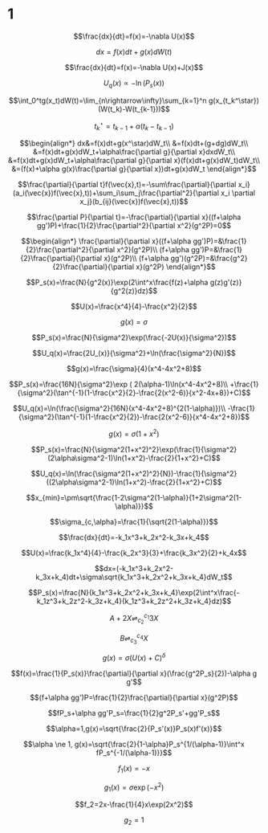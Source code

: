 # 1

$$\frac{dx}{dt}=f(x)=-\nabla U(x)$$

$$dx=f(x)dt+g(x)dW(t)$$

$$\frac{dx}{dt}=f(x)=-\nabla U(x)+J(x)$$

$$U_q(x)\propto -\ln(P_s(x))$$

$$\int_0^tg(x_t)dW(t)=\lim_{n\rightarrow\infty}\sum_{k=1}^n g(x_{t_k^\star})(W(t_k)-W(t_{k-1}))$$

$$t_k^\star=t_{k-1}+\alpha(t_k-t_{k-1})$$

$$\begin{align*}
dx&=f(x)dt+g(x^\star)dW_t\\
&=f(x)dt+(g+dg)dW_t\\
&=f(x)dt+g(x)dW_t+\alpha\frac{\partial g}{\partial x}dxdW_t\\
&=f(x)dt+g(x)dW_t+\alpha\frac{\partial g}{\partial x}(f(x)dt+g(x)dW_t)dW_t\\
&=(f(x)+\alpha g(x)\frac{\partial g}{\partial x})dt+g(x)dW_t
\end{align*}$$

$$\frac{\partial}{\partial t}f(\vec{x},t)=-\sum\frac{\partial}{\partial x_i}(a_i(\vec{x})f(\vec{x},t))+\sum_i\sum_j\frac{\partial^2}{\partial x_i \partial x_j}(b_{ij}(\vec{x})f(\vec{x},t))$$

$$\frac{\partial P}{\partial t}=-\frac{\partial}{\partial x}((f+\alpha gg')P)+\frac{1}{2}\frac{\partial^2}{\partial x^2}(g^2P)=0$$

$$\begin{align*}
\frac{\partial}{\partial x}((f+\alpha gg')P)=&\frac{1}{2}\frac{\partial^2}{\partial x^2}(g^2P)\\
(f+\alpha gg')P=&\frac{1}{2}\frac{\partial}{\partial x}(g^2P)\\
(f+\alpha gg')(g^2P)=&\frac{g^2}{2}\frac{\partial}{\partial x}(g^2P)
\end{align*}$$

$$P_s(x)=\frac{N}{g^2(x)}\exp(2\int^x\frac{f(z)+\alpha g(z)g'(z)}{g^2(z)}dz)$$

$$U(x)=\frac{x^4}{4}-\frac{x^2}{2}$$

$$g(x)=\sigma$$

$$P_s(x)=\frac{N}{\sigma^2}\exp(\frac{-2U(x)}{\sigma^2})$$

$$U_q(x)=\frac{2U_(x)}{\sigma^2}+\ln(\frac{\sigma^2}{N})$$

$$g(x)=\frac{\sigma}{4}(x^4-4x^2+8)$$

$$P_s(x)=\frac{16N}{\sigma^2}\exp ( 2(\alpha-1)\ln(x^4-4x^2+8)\\
+\frac{1}{\sigma^2}(\tan^{-1}(1-\frac{x^2}{2}-\frac{2(x^2-6)}{x^2-4x+8})+C)$$

$$U_q(x)=\ln(\frac{\sigma^2}{16N}(x^4-4x^2+8)^{2(1-\alpha)})\\
-\frac{1}{\sigma^2}(\tan^{-1}(1-\frac{x^2}{2})-\frac{2(x^2-6)}{x^4-4x^2+8})$$

$$g(x)=\sigma(1+x^2)$$

$$P_s(x)=\frac{N}{\sigma^2(1+x^2)^2}\exp(\frac{1}{\sigma^2}(2\alpha\sigma^2-1)\ln(1+x^2)-\frac{2}{1+x^2}+C)$$

$$U_q(x)=\ln(\frac{\sigma^2(1+x^2)^2}{N})-\frac{1}{\sigma^2}((2\alpha\sigma^2-1)\ln(1+x^2)-\frac{2}{1+x^2}+C)$$

$$x_{min}=\pm\sqrt{\frac{1-2\sigma^2(1-\alpha)}{1+2\sigma^2(1-\alpha)}}$$

$$\sigma_{c,\alpha}=\frac{1}{\sqrt{2(1-\alpha)}}$$

$$\frac{dx}{dt}=-k_1x^3+k_2x^2-k_3x+k_4$$

$$U(x)=\frac{k_1x^4}{4}-\frac{k_2x^3}{3}+\frac{k_3x^2}{2}+k_4x$$

$$dx=(-k_1x^3+k_2x^2-k_3x+k_4)dt+\sigma\sqrt{k_1x^3+k_2x^2+k_3x+k_4}dW_t$$

$$P_s(x)=\frac{N}{k_1x^3+k_2x^2+k_3x+k_4}\exp(2\int^x\frac{-k_1z^3+k_2z^2-k_3z+k_4}{k_1z^3+k_2z^2+k_3z+k_4}dz)$$

$$A+2X\rightleftharpoons^{c_1}_{c_2} 3X$$

$$B\rightleftharpoons^{c_4}_{c_3}X$$

$$g(x)=\sigma(U(x)+C)^\delta$$

$$f(x)=\frac{1}{P_s(x)}\frac{\partial}{\partial x}(\frac{g^2P_s}{2})-\alpha g g'$$

$$(f+\alpha gg')P=\frac{1}{2}\frac{\partial}{\partial x}(g^2P)$$

$$fP_s+\alpha gg'P_s=\frac{1}{2}g^2P_s'+gg'P_s$$

$$\alpha=1,g(x)=\sqrt{\frac{2}{P_s'(x)}P_s(x)f'(x)}$$

$$\alpha \ne 1, g(x)=\sqrt{\frac{2}{1-\alpha}P_s^{1/(\alpha-1)}\int^x fP_s^{-1/(\alpha-1)}}$$

$$f_1(x)=-x$$

$$g_1(x)=\sigma\exp(-x^2)$$

$$f_2=2x-\frac{1}{4}x\exp(2x^2)$$

$$g_2=1$$